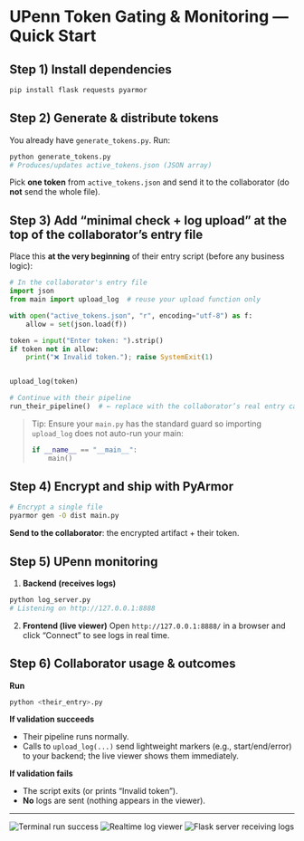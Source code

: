 # UPenn Token Gating & Monitoring — Quick Start 

## Step 1) Install dependencies

```bash
pip install flask requests pyarmor
```

## Step 2) Generate & distribute tokens

You already have `generate_tokens.py`. Run:

```bash
python generate_tokens.py
# Produces/updates active_tokens.json (JSON array)
```

Pick **one token** from `active_tokens.json` and send it to the collaborator (do **not** send the whole file).

## Step 3) Add “minimal check + log upload” at the top of the collaborator’s entry file

Place this **at the very beginning** of their entry script (before any business logic):

```python
# In the collaborator's entry file
import json
from main import upload_log  # reuse your upload function only

with open("active_tokens.json", "r", encoding="utf-8") as f:
    allow = set(json.load(f))

token = input("Enter token: ").strip()
if token not in allow:
    print("❌ Invalid token."); raise SystemExit(1)


upload_log(token)  

# Continue with their pipeline
run_their_pipeline()  # ← replace with the collaborator’s real entry call
```

> Tip: Ensure your `main.py` has the standard guard so importing `upload_log` does not auto-run your main:
>
> ```python
> if __name__ == "__main__":
>     main()
> ```

## Step 4) Encrypt and ship with PyArmor

```bash
# Encrypt a single file
pyarmor gen -O dist main.py

```

**Send to the collaborator**: the encrypted artifact + their token.

## Step 5) UPenn monitoring

1. **Backend (receives logs)**

```bash
python log_server.py
# Listening on http://127.0.0.1:8888
```

2. **Frontend (live viewer)**
   Open `http://127.0.0.1:8888/` in a browser and click “Connect” to see logs in real time.

## Step 6) Collaborator usage & outcomes

**Run**

```bash
python <their_entry>.py

```

**If validation succeeds**

* Their pipeline runs normally.
* Calls to `upload_log(...)` send lightweight markers (e.g., start/end/error) to your backend; the live viewer shows them immediately.

**If validation fails**

* The script exits (or prints “Invalid token”).
* **No** logs are sent (nothing appears in the viewer).

---
![Terminal run success](images/run-main-success.png)
![Realtime log viewer](images/frontend-viewer.png)
![Flask server receiving logs](images/server-console.png)
